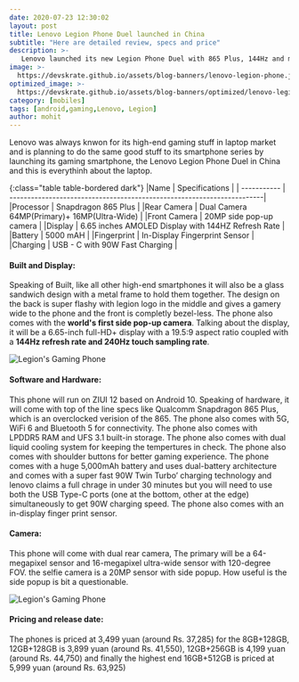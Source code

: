 ```yaml
---
date: 2020-07-23 12:30:02
layout: post
title: Lenovo Legion Phone Duel launched in China
subtitle: "Here are detailed review, specs and price"
description: >-
   Lenovo launched its new Legion Phone Duel with 865 Plus, 144Hz and more, this is everything you need to know
image: >-
  https://devskrate.github.io/assets/blog-banners/lenovo-legion-phone.jpg
optimized_image: >-
  https://devskrate.github.io/assets/blog-banners/optimized/lenovo-legion-phone.webp
category: [mobiles]
tags: [android,gaming,Lenovo, Legion]
author: mohit
---
```

Lenovo was always knwon for its high-end gaming stuff in laptop market and is planning to do the same good stuff to its smartphone series by launching its gaming smartphone, the Lenovo Legion Phone Duel in China and this is everythinh about the laptop.

{:class="table table-bordered dark"}
|Name         | Specifications                                                         |
| ----------- | -----------------------------------------------------------------------|
|Processor    | Snapdragon 865 Plus                                                    |
|Rear Camera  | Dual Camera 64MP(Primary)+ 16MP(Ultra-Wide)                            |
|Front Camera | 20MP side pop-up camera                                                |
|Display      | 6.65 inches AMOLED Display with 144HZ Refresh Rate                     |           
|Battery      | 5000 mAH                                                               |
|Fingerprint  | In-Display Fingerprint Sensor                                          |  
|Charging     | USB - C with 90W Fast Charging                                         |

#### Built and Display:
Speaking of Built, like all other high-end smartphones it will also be a glass sandwich design with a metal frame to hold them together. The design on the back is super flashy with legion logo in the middle and gives a gamery wide to the phone and the front is completly bezel-less. The phone also comes with the **world's first side pop-up camera**. Talking about the display, it will be a 6.65-inch full-HD+ display with a 19.5:9 aspect ratio coupled with a **144Hz refresh rate and 240Hz touch sampling rate**.

![Legion's Gaming Phone](https://devskrate.github.io/assets/images/Lenovo/lenovo-legion-gaming-phone-announced.jpg)

#### Software and Hardware:
This phone will run on ZIUI 12 based on Android 10. Speaking of hardware, it will come with top of the line specs like Qualcomm Snapdragon 865 Plus, which is an overclocked verision of the 865. The phone also comes with 5G, WiFi 6 and Bluetooth 5 for connectivity. The phone also comes with LPDDR5 RAM and UFS 3.1 built-in storage. The phone also comes with dual liquid cooling system for keeping the tempertures in check. The phone also comes with shoulder buttons for better gaming experience. The phone comes with a huge 5,000mAh battery and uses dual-battery architecture and comes with a super fast 90W Twin Turbo’ charging technology and lenovo claims a full chrage in under 30 minutes but you will need to use both the USB Type-C ports (one at the bottom, other at the edge) simultaneously to get 90W charging speed.  The phone also comes with an in-display finger print sensor.     

#### Camera:
This phone will come with dual rear camera, The primary will be a 64-megapixel sensor and 16-megapixel ultra-wide sensor with 120-degree FOV. the selfie camera is a 20MP sensor with side popup. How useful is the side popup is bit a questionable. 

![Legion's Gaming Phone](https://devskrate.github.io/assets/images/Lenovo/Lenovo-legion-phone-pop-up-selfie-camera.jpg)

#### Pricing and release date:
The phones is priced at 3,499 yuan (around Rs. 37,285) for the 8GB+128GB, 12GB+128GB is 3,899 yuan (around Rs. 41,550), 12GB+256GB is 4,199 yuan (around Rs. 44,750) and finally the highest end 16GB+512GB is priced at 5,999 yuan (around Rs. 63,925) 
